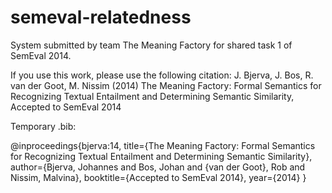 semeval-relatedness
===================

System submitted by team The Meaning Factory for shared task 1 of SemEval
2014.

If you use this work, please use the following citation:
J. Bjerva, J. Bos, R. van der Goot, M. Nissim (2014) 
The Meaning Factory: Formal Semantics for Recognizing Textual Entailment and
Determining Semantic Similarity, Accepted to SemEval 2014


Temporary .bib:

@inproceedings{bjerva:14,
  title={The Meaning Factory: Formal Semantics for Recognizing Textual Entailment and Determining Semantic Similarity},
  author={Bjerva, Johannes and Bos, Johan and {van der Goot}, Rob and Nissim, Malvina},
  booktitle={Accepted to SemEval 2014},
  year={2014}
}
